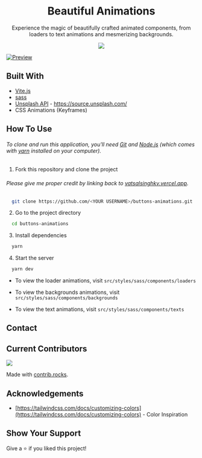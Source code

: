 <h1 align="center">
  Beautiful Animations
</h1>

<p align="center">
  Experience the magic of beautifully crafted animated components, from loaders to text animations and mesmerizing backgrounds.
</p>

<p align="center">
  <img src="https://img.shields.io/badge/Version-1.0.0-blue"/ >
</p>

[![Preview](https://user-images.githubusercontent.com/68834718/265277125-da2a6e07-7cf6-411c-b55f-94e372aa6dc8.png)](https://beautiful-animations-kv.vercel.app/)

## Built With

- [Vite.js](https://vitejs.dev/)
- [sass](https://sass-lang.com/)
- [Unsplash API](https://awik.io/generate-random-images-unsplash-without-using-api/) - https://source.unsplash.com/
- CSS Animations (Keyframes)

## How To Use

###### To clone and run this application, you'll need [Git](https://git-scm.com) and [Node.js](https://nodejs.org/en/download/) (which comes with [yarn](https://yarnpkg.com) installed on your computer).

1. Fork this repository and clone the project

###### Please give me proper credit by linking back to [vatsalsinghkv.vercel.app](https://vatsalsinghkv.vercel.app).

```bash
  git clone https://github.com/<YOUR USERNAME>/buttons-animations.git
```

2. Go to the project directory

```bash
  cd buttons-animations
```

3. Install dependencies

```bash
  yarn
```

4. Start the server

```bash
  yarn dev
```

- To view the loader animations, visit `src/styles/sass/components/loaders`

- To view the backgrounds animations, visit `src/styles/sass/components/backgrounds`

- To view the text animations, visit `src/styles/sass/components/texts`

## Contact



## Current Contributors

<a href="https://github.com/Prakash-Ravichandran/beautiful-animations/graphs/contributors">
  <img src="https://contrib.rocks/image?repo=Prakash-Ravichandran/beautiful-animations" />
</a>

Made with [contrib.rocks](https://contrib.rocks).

## Acknowledgements

- [https://tailwindcss.com/docs/customizing-colors](https://tailwindcss.com/docs/customizing-colors) - Color Inspiration

## Show Your Support

Give a ⭐️ if you liked this project!
